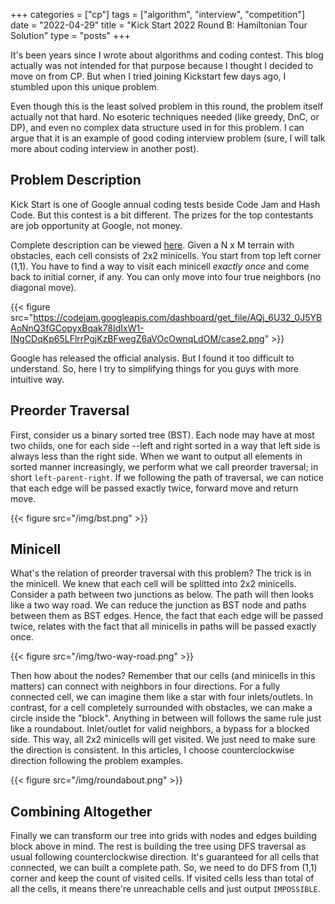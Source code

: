 +++
categories = ["cp"]
tags = ["algorithm", "interview", "competition"]
date = "2022-04-29"
title = "Kick Start 2022 Round B: Hamiltonian Tour Solution"
type = "posts"
+++

It's been years since I wrote about algorithms and coding contest. This blog actually was not intended for that purpose because I thought I decided to move on from CP. But when I tried joining Kickstart few days ago, I stumbled upon this unique problem. 

Even though this is the least solved problem in this round, the problem itself actually not that hard. No esoteric techniques needed (like greedy, DnC, or DP), and even no complex data structure used in for this problem. I can argue that it is an example of good coding interview problem (sure, I will talk more about coding interview in another post).

## Problem Description

Kick Start is one of Google annual coding tests beside Code Jam and Hash Code. But this contest is a bit different. The prizes for the top contestants are job opportunity at Google, not money. 

Complete description can be viewed [here](https://codingcompetitions.withgoogle.com/kickstart/round/00000000008caa74/0000000000acf318). Given a N x M terrain with obstacles, each cell consists of 2x2 minicells. You start from top left corner (1,1). You have to find a way to visit each minicell *exactly once* and come back to initial corner, if any. You can only move into four true neighbors (no diagonal move).

{{< figure src="https://codejam.googleapis.com/dashboard/get_file/AQj_6U32_0J5YBAoNnQ3fGCopyxBqak78IdIxW1-INgCDqKp65LFlrrPgjKzBFwegZ6aVOcOwnqLdOM/case2.png" >}}

Google has released the official analysis. But I found it too difficult to understand. So, here I try to simplifying things for you guys with more intuitive way.

## Preorder Traversal

First, consider us a binary sorted tree (BST). Each node may have at most two childs, one for each side --left and right sorted in a way that left side is always less than the right side. When we want to output all elements in sorted manner increasingly, we perform what we call preorder traversal; in short `left-parent-right`. If we following the path of traversal, we can notice that each edge will be passed exactly twice, forward move and return move.

{{< figure src="/img/bst.png" >}}

## Minicell

What's the relation of preorder traversal with this problem? The trick is in the minicell. We knew that each cell will be splitted into 2x2 minicells. Consider a path between two junctions as below. The path will then looks like a two way road. We can reduce the junction as BST node and paths between them as BST edges. Hence, the fact that each edge will be passed twice, relates with the fact that all minicells in paths will be passed exactly once.

{{< figure src="/img/two-way-road.png" >}}

Then how about the nodes? Remember that our cells (and minicells in this matters) can connect with neighbors in four directions. For a fully connected cell, we can imagine them like a star with four inlets/outlets. In contrast, for a cell completely surrounded with obstacles, we can make a circle inside the "block". Anything in between will follows the same rule just like a roundabout. Inlet/outlet for valid neighbors, a bypass for a blocked side. This way, all 2x2 minicells will get visited. We just need to make sure the direction is consistent. In this articles, I choose counterclockwise direction following the problem examples.

{{< figure src="/img/roundabout.png" >}}

## Combining Altogether

Finally we can transform our tree into grids with nodes and edges building block above in mind. The rest is building the tree using DFS traversal as usual following counterclockwise direction. It's guaranteed for all cells that connected, we can built a complete path. So, we need to do DFS from (1,1) corner and keep the count of visited cells. If visited cells less than total of all the cells, it means there're unreachable cells and just output `IMPOSSIBLE`.